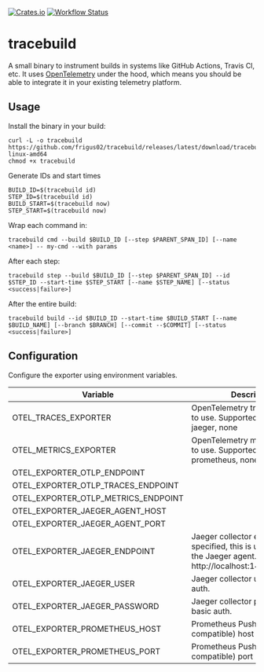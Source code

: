 [![Crates.io](https://img.shields.io/crates/v/tracebuild.svg)](https://crates.io/crates/tracebuild)
[![Workflow Status](https://github.com/frigus02/tracebuild/workflows/CI/badge.svg)](https://github.com/frigus02/tracebuild/actions?query=workflow%3A%22CI%22)

# tracebuild

A small binary to instrument builds in systems like GitHub Actions, Travis CI, etc. It uses [OpenTelemetry](https://opentelemetry.io/) under the hood, which means you should be able to integrate it in your existing telemetry platform.

## Usage

Install the binary in your build:

```
curl -L -o tracebuild https://github.com/frigus02/tracebuild/releases/latest/download/tracebuild-linux-amd64
chmod +x tracebuild
```

Generate IDs and start times

```
BUILD_ID=$(tracebuild id)
STEP_ID=$(tracebuild id)
BUILD_START=$(tracebuild now)
STEP_START=$(tracebuild now)
```

Wrap each command in:

```
tracebuild cmd --build $BUILD_ID [--step $PARENT_SPAN_ID] [--name <name>] -- my-cmd --with params
```

After each step:

```
tracebuild step --build $BUILD_ID [--step $PARENT_SPAN_ID] --id $STEP_ID --start-time $STEP_START [--name $STEP_NAME] [--status <success|failure>]
```

After the entire build:

```
tracebuild build --id $BUILD_ID --start-time $BUILD_START [--name $BUILD_NAME] [--branch $BRANCH] [--commit --$COMMIT] [--status <success|failure>]
```

## Configuration

Configure the exporter using environment variables.

| Variable                            | Description                                                                                                                   | Default                |
| ----------------------------------- | ----------------------------------------------------------------------------------------------------------------------------- | ---------------------- |
| OTEL_TRACES_EXPORTER                | OpenTelemetry traces exporter to use. Supported are: otlp, jaeger, none                                                       | otlp                   |
| OTEL_METRICS_EXPORTER               | OpenTelemetry metrics exporter to use. Supported are: prometheus, none                                                        | none                   |
| OTEL_EXPORTER_OTLP_ENDPOINT         |                                                                                                                               | https://localhost:4317 |
| OTEL_EXPORTER_OTLP_TRACES_ENDPOINT  |                                                                                                                               | https://localhost:4317 |
| OTEL_EXPORTER_OTLP_METRICS_ENDPOINT |                                                                                                                               | https://localhost:4317 |
| OTEL_EXPORTER_JAEGER_AGENT_HOST     |                                                                                                                               | 127.0.0.1              |
| OTEL_EXPORTER_JAEGER_AGENT_PORT     |                                                                                                                               | 6831                   |
| OTEL_EXPORTER_JAEGER_ENDPOINT       | Jaeger collector endpoint. If specified, this is used instead of the Jaeger agent. Example: http://localhost:14268/api/traces |                        |
| OTEL_EXPORTER_JAEGER_USER           | Jaeger collector user for basic auth.                                                                                         |                        |
| OTEL_EXPORTER_JAEGER_PASSWORD       | Jaeger collector password for basic auth.                                                                                     |                        |
| OTEL_EXPORTER_PROMETHEUS_HOST       | Prometheus Pushgateway (or compatible) host                                                                                   | 0.0.0.0                |
| OTEL_EXPORTER_PROMETHEUS_PORT       | Prometheus Pushgateway (or compatible) port                                                                                   | 9464                   |
